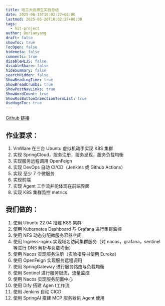 ```yaml
---
title: 哈工大云原生实验总结
date: 2025-06-15T18:02:27+08:00
lastmod: 2025-06-20T18:02:27+08:00
tags:
  - hit-project
author: Dorianyang
draft: false
showToc: true
TocOpen: false
hidemeta: false
comments: true
disableHLJS: false
disableShare: false
hideSummary: false
searchHidden: false
ShowReadingTime: true
ShowBreadCrumbs: true
ShowPostNavLinks: true
ShowWordCount: true
ShowRssButtonInSectionTermList: true
UseHugoToc: true
---
```

[Github 链接](https://github.com/Ch1ldKing/HITCS-CloudNative)
## 作业要求：

1. VmWare 在三台 Ubuntu 虚拟机动手实现 K8S 集群
2. 实现 SpringCloud，服务注册，服务发现，服务负载均衡
3. 实现服务远程调用 OpenFeign
4. 实现 DevOps 自动 CI/CD（Jenkins 或 Github Actions）
5. 实现 至少 7 个微服务
6. 实现前端
7. 实现 Agent 工作流并能体现在前端界面
8. 实现 K8S 集群监控 metrics
## 我们做的：

1. 使用 Ubuntu 22.04 搭建 K8S 集群
2. 使用 Kubernetes Dashboard 与 Grafana 进行集群监控
3. 使用 NFS 动态分配微服务容器空间
4. 使用 Ingress-nginx 实现域名访问集群服务（对 nacos，grafana，sentinel 等进行 DNS 解析与负载均衡）
5. 使用 Nacos 实现服务注册（实验指导书使用 Eureka）
6. 使用 OpenFeign 实现服务远程调用
7. 使用 SpringGateway 进行服务路由与负载均衡
8. 使用 Sentinel 进行服务限流，流量监控
9. 使用 Nacos 实现服务配置中心
10. 使用 Dify 搭建 Agen t工作流
11. 使用 Jenkins 自动 CICD
12. 使用 SpringAI 搭建 MCP 服务器供 Agent 使用